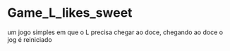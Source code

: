 # Game_L_likes_sweet
um jogo simples em que o L precisa chegar ao doce,
chegando ao doce o jog é reiniciado
